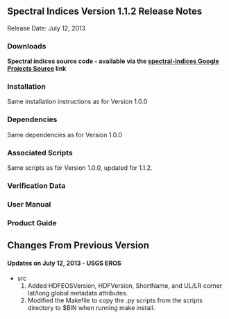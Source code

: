 ## Spectral Indices Version 1.1.2 Release Notes ##
Release Date: July 12, 2013

### Downloads ###

**Spectral indices source code - available via the [spectral-indices Google Projects Source](https://code.google.com/p/spectral-indices/source/checkout) link**

### Installation ###
Same installation instructions as for Version 1.0.0

### Dependencies ###
Same dependencies as for Version 1.0.0

### Associated Scripts ###
Same scripts as for Version 1.0.0, updated for 1.1.2.

### Verification Data ###

### User Manual ###

### Product Guide ###


## Changes From Previous Version ##
#### Updates on July 12, 2013 - USGS EROS ####
  * src
    1. Added HDFEOSVersion, HDFVersion, ShortName, and UL/LR corner lat/long global metadata attributes.
    1. Modified the Makefile to copy the .py scripts from the scripts directory to $BIN when running make install.